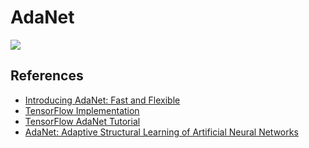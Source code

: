 

# AdaNet

![](https://2.bp.blogspot.com/-MXSy_I9M6nI/W9cx1LsFKRI/AAAAAAAADdc/HSFi3QnzgNwv5ovScFkLKUT9vyhAqVu2QCLcBGAs/s1600/image1.gif)

## References

  * [Introducing AdaNet: Fast and Flexible](https://ai.googleblog.com/2018/10/introducing-adanet-fast-and-flexible.html)
  * [TensorFlow Implementation](https://github.com/tensorflow/adanet)
  * [TensorFlow AdaNet Tutorial](https://github.com/tensorflow/adanet/tree/master/adanet/examples/tutorials)
  * [AdaNet: Adaptive Structural Learning of Artificial Neural Networks](https://arxiv.org/abs/1607.01097)
